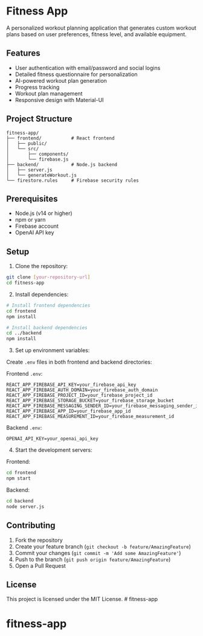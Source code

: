 # Fitness App

A personalized workout planning application that generates custom workout plans based on user preferences, fitness level, and available equipment.

## Features

- User authentication with email/password and social logins
- Detailed fitness questionnaire for personalization
- AI-powered workout plan generation
- Progress tracking
- Workout plan management
- Responsive design with Material-UI

## Project Structure

```
fitness-app/
├── frontend/           # React frontend
│   ├── public/
│   └── src/
│       ├── components/
│       └── firebase.js
├── backend/            # Node.js backend
│   ├── server.js
│   └── generateWorkout.js
└── firestore.rules     # Firebase security rules
```

## Prerequisites

- Node.js (v14 or higher)
- npm or yarn
- Firebase account
- OpenAI API key

## Setup

1. Clone the repository:
```bash
git clone [your-repository-url]
cd fitness-app
```

2. Install dependencies:
```bash
# Install frontend dependencies
cd frontend
npm install

# Install backend dependencies
cd ../backend
npm install
```

3. Set up environment variables:

Create `.env` files in both frontend and backend directories:

Frontend `.env`:
```
REACT_APP_FIREBASE_API_KEY=your_firebase_api_key
REACT_APP_FIREBASE_AUTH_DOMAIN=your_firebase_auth_domain
REACT_APP_FIREBASE_PROJECT_ID=your_firebase_project_id
REACT_APP_FIREBASE_STORAGE_BUCKET=your_firebase_storage_bucket
REACT_APP_FIREBASE_MESSAGING_SENDER_ID=your_firebase_messaging_sender_id
REACT_APP_FIREBASE_APP_ID=your_firebase_app_id
REACT_APP_FIREBASE_MEASUREMENT_ID=your_firebase_measurement_id
```

Backend `.env`:
```
OPENAI_API_KEY=your_openai_api_key
```

4. Start the development servers:

Frontend:
```bash
cd frontend
npm start
```

Backend:
```bash
cd backend
node server.js
```

## Contributing

1. Fork the repository
2. Create your feature branch (`git checkout -b feature/AmazingFeature`)
3. Commit your changes (`git commit -m 'Add some AmazingFeature'`)
4. Push to the branch (`git push origin feature/AmazingFeature`)
5. Open a Pull Request

## License

This project is licensed under the MIT License. # fitness-app
# fitness-app
